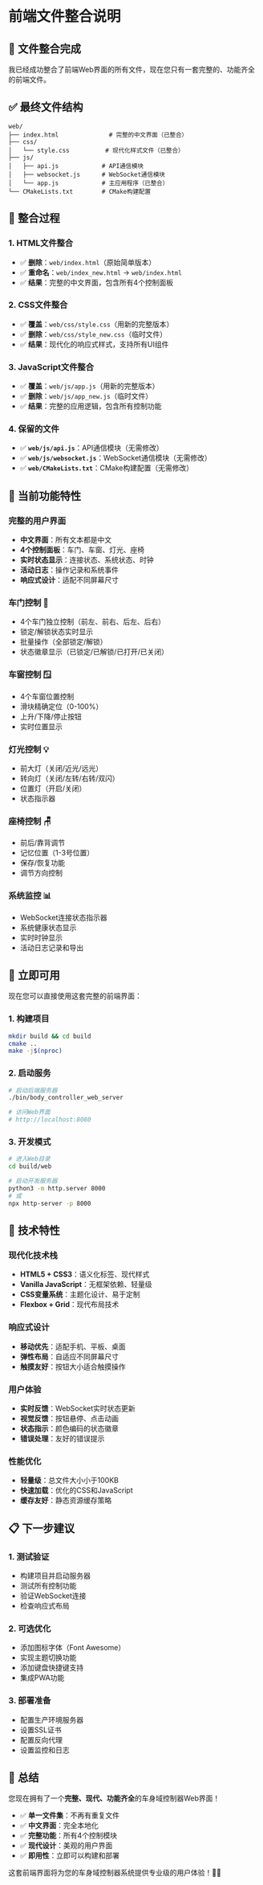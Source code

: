 # 前端文件整合说明

## 📁 文件整合完成

我已经成功整合了前端Web界面的所有文件，现在您只有一套完整的、功能齐全的前端文件。

## ✅ 最终文件结构

```
web/
├── index.html              # 完整的中文界面（已整合）
├── css/
│   └── style.css          # 现代化样式文件（已整合）
├── js/
│   ├── api.js            # API通信模块
│   ├── websocket.js      # WebSocket通信模块
│   └── app.js            # 主应用程序（已整合）
└── CMakeLists.txt        # CMake构建配置
```

## 🔄 整合过程

### 1. **HTML文件整合**
- ✅ **删除**：`web/index.html`（原始简单版本）
- ✅ **重命名**：`web/index_new.html` → `web/index.html`
- ✅ **结果**：完整的中文界面，包含所有4个控制面板

### 2. **CSS文件整合**
- ✅ **覆盖**：`web/css/style.css`（用新的完整版本）
- ✅ **删除**：`web/css/style_new.css`（临时文件）
- ✅ **结果**：现代化的响应式样式，支持所有UI组件

### 3. **JavaScript文件整合**
- ✅ **覆盖**：`web/js/app.js`（用新的完整版本）
- ✅ **删除**：`web/js/app_new.js`（临时文件）
- ✅ **结果**：完整的应用逻辑，包含所有控制功能

### 4. **保留的文件**
- ✅ **`web/js/api.js`**：API通信模块（无需修改）
- ✅ **`web/js/websocket.js`**：WebSocket通信模块（无需修改）
- ✅ **`web/CMakeLists.txt`**：CMake构建配置（无需修改）

## 🎯 当前功能特性

### **完整的用户界面**
- **中文界面**：所有文本都是中文
- **4个控制面板**：车门、车窗、灯光、座椅
- **实时状态显示**：连接状态、系统状态、时钟
- **活动日志**：操作记录和系统事件
- **响应式设计**：适配不同屏幕尺寸

### **车门控制** 🚪
- 4个车门独立控制（前左、前右、后左、后右）
- 锁定/解锁状态实时显示
- 批量操作（全部锁定/解锁）
- 状态徽章显示（已锁定/已解锁/已打开/已关闭）

### **车窗控制** 🪟
- 4个车窗位置控制
- 滑块精确定位（0-100%）
- 上升/下降/停止按钮
- 实时位置显示

### **灯光控制** 💡
- 前大灯（关闭/近光/远光）
- 转向灯（关闭/左转/右转/双闪）
- 位置灯（开启/关闭）
- 状态指示器

### **座椅控制** 🪑
- 前后/靠背调节
- 记忆位置（1-3号位置）
- 保存/恢复功能
- 调节方向控制

### **系统监控** 📊
- WebSocket连接状态指示器
- 系统健康状态显示
- 实时时钟显示
- 活动日志记录和导出

## 🚀 立即可用

现在您可以直接使用这套完整的前端界面：

### 1. **构建项目**
```bash
mkdir build && cd build
cmake ..
make -j$(nproc)
```

### 2. **启动服务**
```bash
# 启动后端服务器
./bin/body_controller_web_server

# 访问Web界面
# http://localhost:8080
```

### 3. **开发模式**
```bash
# 进入Web目录
cd build/web

# 启动开发服务器
python3 -m http.server 8000
# 或
npx http-server -p 8000
```

## 🔧 技术特性

### **现代化技术栈**
- **HTML5 + CSS3**：语义化标签、现代样式
- **Vanilla JavaScript**：无框架依赖、轻量级
- **CSS变量系统**：主题化设计、易于定制
- **Flexbox + Grid**：现代布局技术

### **响应式设计**
- **移动优先**：适配手机、平板、桌面
- **弹性布局**：自适应不同屏幕尺寸
- **触摸友好**：按钮大小适合触摸操作

### **用户体验**
- **实时反馈**：WebSocket实时状态更新
- **视觉反馈**：按钮悬停、点击动画
- **状态指示**：颜色编码的状态徽章
- **错误处理**：友好的错误提示

### **性能优化**
- **轻量级**：总文件大小小于100KB
- **快速加载**：优化的CSS和JavaScript
- **缓存友好**：静态资源缓存策略

## 📋 下一步建议

### 1. **测试验证**
- 构建项目并启动服务器
- 测试所有控制功能
- 验证WebSocket连接
- 检查响应式布局

### 2. **可选优化**
- 添加图标字体（Font Awesome）
- 实现主题切换功能
- 添加键盘快捷键支持
- 集成PWA功能

### 3. **部署准备**
- 配置生产环境服务器
- 设置SSL证书
- 配置反向代理
- 设置监控和日志

## 🎉 总结

您现在拥有了一个**完整、现代、功能齐全**的车身域控制器Web界面！

- ✅ **单一文件集**：不再有重复文件
- ✅ **中文界面**：完全本地化
- ✅ **完整功能**：所有4个控制模块
- ✅ **现代设计**：美观的用户界面
- ✅ **即用性**：立即可以构建和部署

这套前端界面将为您的车身域控制器系统提供专业级的用户体验！🚗✨

